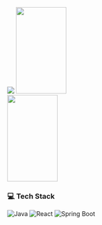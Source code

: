 <img src="https://capsule-render.vercel.app/api?type=waving&color=99CCFF&height=250&section=header&text=Welcome%20to%20DongHyun's%20GitHub&fontSize=40&fontColor=ffffff" />

<a href="s">
  <img src="https://github-readme-stats.vercel.app/api/top-langs/?username=dongpyeon&exclude_repo=dkssud8150.github.io&layout=compact&theme=default" width="48%" height="200px" />
</a>
<a href="s">
  <img src="https://github-readme-stats.vercel.app/api?username=dongpyeon&theme=default&show_icons=true" width="48%" height="200px" />
</a>


### 💻 Tech Stack
![Java](https://img.shields.io/badge/Java-007396?style=for-the-badge&logo=java&logoColor=white)
![React](https://img.shields.io/badge/React-61DAFB?style=for-the-badge&logo=React&logoColor=white)
![Spring Boot](https://img.shields.io/badge/Spring_Boot-6DB33F?style=for-the-badge&logo=Spring-Boot&logoColor=white)
